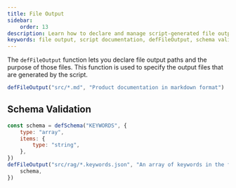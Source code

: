 ```yaml
---
title: File Output
sidebar:
    order: 13
description: Learn how to declare and manage script-generated file outputs with defFileOutput function.
keywords: file output, script documentation, defFileOutput, schema validation, JSON keywords
---
```


The `defFileOutput` function lets you declare file output paths and the purpose of those files. This function is used to specify the output files that are generated by the script.

```js
defFileOutput("src/*.md", "Product documentation in markdown format")
```

## Schema Validation

```js "schema"
const schema = defSchema("KEYWORDS", {
    type: "array",
    items: {
        type: "string",
    },
})
defFileOutput("src/rag/*.keywords.json", "An array of keywords in the file", {
    schema,
})
```

